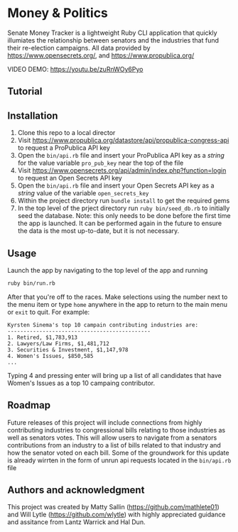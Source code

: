 # Money & Politics

Senate Money Tracker is a lightweight Ruby CLI application that quickly illumiates the relationship between senators and the industries that fund their re-election campaigns. All data provided by https://www.opensecrets.org/, and https://www.propublica.org/

VIDEO DEMO: https://youtu.be/zuRnWOy6Pyo

## Tutorial

## Installation

1. Clone this repo to a local director
2. Visit https://www.propublica.org/datastore/api/propublica-congress-api to request a ProPublica API key
3. Open the `bin/api.rb` file and insert your ProPublica API key as a _string_ for the value variable `pro_pub_key` near the top of the file
4. Visit https://www.opensecrets.org/api/admin/index.php?function=login to request an Open Secrets API key
5. Open the `bin/api.rb` file and insert your Open Secrets API key as a _string_ value of the variable `open_secrets_key`
6. Within the project directory run `bundle install` to get the required gems
7. In the top level of the prject directory run `ruby bin/seed_db.rb` to initially seed the database. Note: this only needs to be done before the first time the app is launched. It can be performed again in the future to ensure the data is the most up-to-date, but it is not necessary.

## Usage

Launch the app by navigating to the top level of the app and running

```bash
ruby bin/run.rb
```

After that you're off to the races. Make selections using the number next to the menu item or type `home` anywhere in the app to return to the main menu or `exit` to quit. For example:

```
Kyrsten Sinema's top 10 campain contributing industries are:
---------------------------------------------
1. Retired, $1,783,913
2. Lawyers/Law Firms, $1,481,712
3. Securities & Investment, $1,147,978
4. Women's Issues, $850,585
...
```

Typing 4 and pressing enter will bring up a list of all candidates that have Women's Issues as a top 10 campaing contributor.

## Roadmap

Future releases of this project will include connections from highly contributing industries to congressional bills relating to those industries as well as senators votes. This will allow users to navigate from a senators contributions from an industry to a list of bills related to that industry and how the senator voted on each bill. Some of the groundwork for this update is already wirrten in the form of unrun api requests located in the `bin/api.rb` file

## Authors and acknowledgment

This project was created by Matty Sallin (https://github.com/mathlete01) and Will Lytle (https://github.com/wlytle) with highly appreciated guidance and assitance from Lantz Warrick and Hal Dun.
